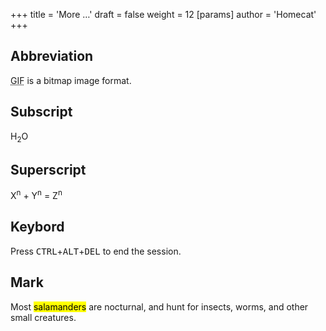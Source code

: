 +++
title = 'More …'
draft = false
weight = 12
[params]
    author = 'Homecat'
+++

## Abbreviation

<abbr title="Graphics Interchange Format">GIF</abbr> is a bitmap image format.

## Subscript

H<sub>2</sub>O

## Superscript

X<sup>n</sup> + Y<sup>n</sup> = Z<sup>n</sup>

## Keybord

Press <kbd>CTRL</kbd>+<kbd>ALT</kbd>+<kbd>DEL</kbd> to end the session.

## Mark

Most <mark>salamanders</mark> are nocturnal, and hunt for insects, worms, and other small creatures.







